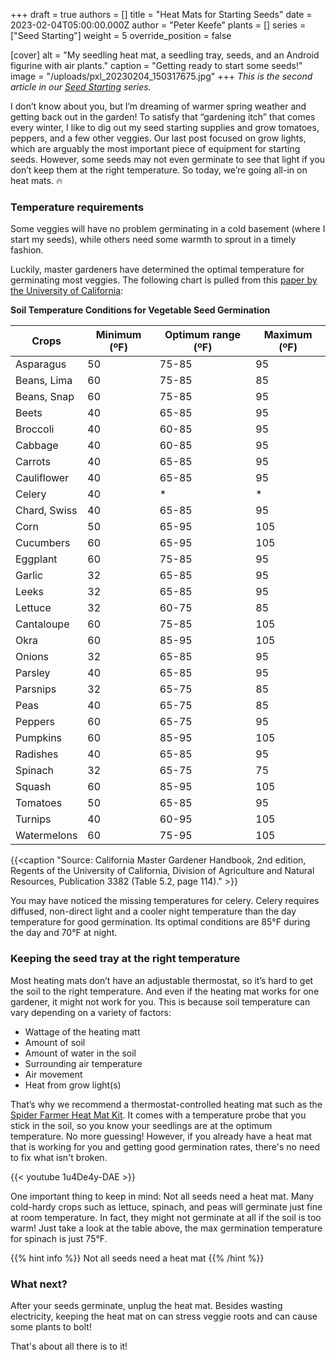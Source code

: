 +++
draft = true
authors = []
title = "Heat Mats for Starting Seeds"
date = 2023-02-04T05:00:00.000Z
author = "Peter Keefe"
plants = []
series = ["Seed Starting"]
weight = 5
override_position = false

[cover]
alt = "My seedling heat mat, a seedling tray, seeds, and an Android figurine with air plants."
caption = "Getting ready to start some seeds!"
image = "/uploads/pxl_20230204_150317675.jpg"
+++
*This is the second article in our* *[Seed Starting](../../series/seed-starting/)* *series.*

I don’t know about you, but I’m dreaming of warmer spring weather and getting back out in the garden! To satisfy that “gardening itch” that comes every winter, I like to dig out my seed starting supplies and grow tomatoes, peppers, and a few other veggies. Our last post focused on grow lights, which are arguably the most important piece of equipment for starting seeds. However, some seeds may not even germinate to see that light if you don’t keep them at the right temperature. So today, we’re going all-in on heat mats. 🔥

### Temperature requirements

Some veggies will have no problem germinating in a cold basement (where I start my seeds), while others need some warmth to sprout in a timely fashion.

Luckily, master gardeners have determined the optimal temperature for germinating most veggies. The following chart is pulled from this [paper by the University of California](https://sacmg.ucanr.edu/files/164220.pdf):

**Soil Temperature Conditions for Vegetable Seed Germination**

| Crops        | Minimum (ºF) | Optimum range (ºF) | Maximum (ºF) |
| ------------ | ------------ | ------------------ | ------------ |
| Asparagus    | 50           | 75-85              | 95           |
| Beans, Lima  | 60           | 75-85              | 85           |
| Beans, Snap  | 60           | 75-85              | 95           |
| Beets        | 40           | 65-85              | 95           |
| Broccoli     | 40           | 60-85              | 95           |
| Cabbage      | 40           | 60-85              | 95           |
| Carrots      | 40           | 65-85              | 95           |
| Cauliflower  | 40           | 65-85              | 95           |
| Celery       | 40           | \*                 | \*           |
| Chard, Swiss | 40           | 65-85              | 95           |
| Corn         | 50           | 65-95              | 105          |
| Cucumbers    | 60           | 65-95              | 105          |
| Eggplant     | 60           | 75-85              | 95           |
| Garlic       | 32           | 65-85              | 95           |
| Leeks        | 32           | 65-85              | 95           |
| Lettuce      | 32           | 60-75              | 85           |
| Cantaloupe   | 60           | 75-85              | 105          |
| Okra         | 60           | 85-95              | 105          |
| Onions       | 32           | 65-85              | 95           |
| Parsley      | 40           | 65-85              | 95           |
| Parsnips     | 32           | 65-75              | 85           |
| Peas         | 40           | 65-75              | 85           |
| Peppers      | 60           | 65-75              | 95           |
| Pumpkins     | 60           | 85-95              | 105          |
| Radishes     | 40           | 65-85              | 95           |
| Spinach      | 32           | 65-75              | 75           |
| Squash       | 60           | 85-95              | 105          |
| Tomatoes     | 50           | 65-85              | 95           |
| Turnips      | 40           | 60-95              | 105          |
| Watermelons  | 60           | 75-95              | 105          |

{{<caption "Source: California Master Gardener Handbook, 2nd edition, Regents of the University of California, Division of Agriculture and Natural Resources, Publication 3382 (Table 5.2, page 114)." >}}

You may have noticed the missing temperatures for celery. Celery requires diffused, non-direct light and a cooler night temperature than the day temperature for good germination. Its optimal conditions are 85°F during the day and 70°F at night.

### Keeping the seed tray at the right temperature

Most heating mats don’t have an adjustable thermostat, so it’s hard to get the soil to the right temperature. And even if the heating mat works for one gardener, it might not work for you. This is because soil temperature can vary depending on a variety of factors:

* Wattage of the heating matt
* Amount of soil
* Amount of water in the soil
* Surrounding air temperature
* Air movement
* Heat from grow light(s)

That’s why we recommend a thermostat-controlled heating mat such as the [Spider Farmer Heat Mat Kit](https://www.amazon.com/Spider-Farmer-Thermostat-Controller-Germination/dp/B09DPKXRRD). It comes with a temperature probe that you stick in the soil, so you know your seedlings are at the optimum temperature. No more guessing! However, if you already have a heat mat that is working for you and getting good germination rates, there's no need to fix what isn't broken.

{{< youtube 1u4De4y-DAE >}}

One important thing to keep in mind: Not all seeds need a heat mat. Many cold-hardy crops such as lettuce, spinach, and peas will germinate just fine at room temperature. In fact, they might not germinate at all if the soil is too warm! Just take a look at the table above, the max germination temperature for spinach is just 75°F.

{{% hint info %}}
Not all seeds need a heat mat
{{% /hint %}}

### What next?

After your seeds germinate, unplug the heat mat. Besides wasting electricity, keeping the heat mat on can stress veggie roots and can cause some plants to bolt!

That's about all there is to it!